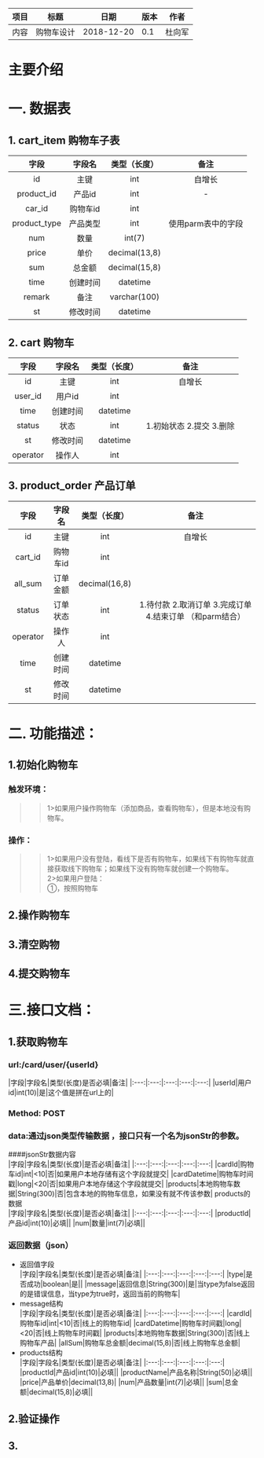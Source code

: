 | 项目   | 标题 |日期 |版本 |作者 |
| ----|:-------:| :----:|----|:---:|
| 内容   |购物车设计|2018-12-20|0.1 |杜向军|

主要介绍
===============
# 一. 数据表
## 1. cart_item 购物车子表
|字段|字段名|类型（长度）|备注|
|:---:|:---:|:---:|:---:|
|id|主键|int|自增长|
|product_id|产品id|int|-|
|car_id|购物车id|int||
|product_type|产品类型|int|使用parm表中的字段|
|num|数量 |int(7)||
|price|单价|decimal(13,8)||
|sum|总金额|decimal(15,8)||
|time|创建时间|datetime||
|remark|备注|varchar(100)||
|st|修改时间|datetime||

## 2. cart 购物车
|字段|字段名|类型（长度）|备注|
|:---:|:---:|:---:|:---:|
|id|主键|int|自增长|
|user_id|用户id|int||
|time|创建时间|datetime||
|status|状态|int|1.初始状态 2.提交  3.删除|
|st|修改时间|datetime||
|operator|操作人|int||

## 3. product_order 产品订单
|字段|字段名|类型（长度）|备注|
|:---:|:---:|:---:|:---:|
|id|主键|int|自增长|
|cart_id|购物车id|int||
|all_sum|订单金额|decimal(16,8)|
|status|订单状态|int|1.待付款  2.取消订单  3.完成订单  4.结束订单  （和parm结合）|
|operator|操作人|int||
|time|创建时间|datetime||
|st|修改时间|datetime||
# 二. 功能描述：
## 1.初始化购物车  
### 触发环境：<br>
>> 1>如果用户操作购物车（添加商品，查看购物车），但是本地没有购物车。<br>
### 操作：<br>
>> 1>如果用户没有登陆，看线下是否有购物车，如果线下有购物车就直接获取线下购物车；如果线下没有购物车就创建一个购物车。<br>
>> 2>如果用户登陆：<br>
>> ①，按照购物车

## 2.操作购物车
## 3.清空购物  
## 4.提交购物车
# 三.接口文档：
## 1.获取购物车
### url:/card/user/{userId}
|字段|字段名|类型(长度)是否必填|备注|
|:---:|:---:|:---:|:---:|:---:|
|userId|用户id|int(10)|是|这个值是拼在url上的| 
### Method: POST
### data:通过json类型传输数据 ，接口只有一个名为jsonStr的参数。
####jsonStr数据内容<br>
|字段|字段名|类型(长度)|是否必填|备注|
|:---:|:---:|:---:|:---:|:---:|
|cardId|购物车id|int|<10|否|如果用户本地存储有这个字段就提交|
|cardDatetime|购物车时间戳|long|<20|否|如果用户本地存储这个字段就提交|
|products|本地购物车数据|String(300)|否|包含本地的购物车信息，如果没有就不传该参数|
products的数据<br>
|字段|字段名|类型(长度)|是否必填|备注|
|:---:|:---:|:---:|:---:|:---:|
|productId|产品id|int(10)|必填||
|num|数量|int(7)|必填||

### 返回数据（json）
* 返回值字段<br>
|字段|字段名|类型(长度)|是否必填|备注|
|:---:|:---:|:---:|:---:|:---:|
|type|是否成功|boolean|是||
|message|返回信息|String(300)|是|当type为false返回的是错误信息，当type为true时，返回当前的购物车|
* message结构<br>
|字段|字段名|类型(长度)|是否必填|备注|
|:---:|:---:|:---:|:---:|:---:|
|cardId|购物车id|int|<10|否|线上的购物车id|
|cardDatetime|购物车时间戳|long|<20|否|线上购物车时间戳|
|products|本地购物车数据|String(300)|否|线上购物车产品|
|allSum|购物车总金额|decimal(15,8)|否|线上购物车总金额|
* products结构<br>
|字段|字段名|类型(长度)|是否必填|备注|
|:---:|:---:|:---:|:---:|:---:|
|productId|产品id|int(10)|必填||
|productName|产品名称|String(50)|必填||
|price|产品单价|decimal(13,8)|
|num|产品数量|int(7)|必填||
|sum|总金额|decimal(15,8)|必填||
## 2.验证操作
## 3.



